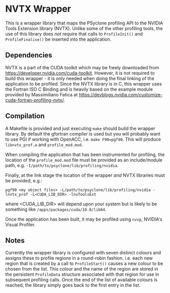 # NVTX Wrapper #

This is a wrapper library that maps the PSyclone profiling API to the
NVIDIA Tools Extension library (NVTX). Unlike some of the other
profiling tools, the use of this library does *not* require that calls
to `ProfileInit()` and `ProfileFinalise()` be inserted into the
application.

## Dependencies ##

NVTX is a part of the CUDA toolkit which may be freely downloaded from
https://developer.nvidia.com/cuda-toolkit. However, it is not required
to build this wrapper - it is only needed when doing the final linking
of the application to be profiled. Since the NVTX library is in C,
this wrapper uses the Fortran ISO C Binding and is heavily based on
the example module provided by Massimiliano Fatica at
https://devblogs.nvidia.com/customize-cuda-fortran-profiling-nvtx/.

## Compilation ##

A Makefile is provided and just executing `make` should build the wrapper
library. By default the gfortran compiler is used but you will probably
want to use PGI if working with OpenACC, i.e. `make F90=pgf90`. This will
produce `libnvtx_prof.a` and `profile_mod.mod`.

When compiling the application that has been instrumented for
profiling, the location of the `profile_mod.mod` file must be provided
as an include/module path, e.g. `-I/path/to/psyclone/lib/profiling/nvidia`.

Finally, at the link stage the location of the wrapper *and* NVTX
libraries must be provided, e.g.:

    pgf90 <my object files> -L/path/to/psyclone/lib/profiling/nvidia -lnvtx_prof -L<CUDA_LIB_DIR> -lnvToolsExt

where <CUDA_LIB_DIR> will depend upon your system but is likely to be
something like `/apps/packages/cuda/10.0/lib64`.

Once the application has been built, it may be profiled using `nvvp`,
NVIDIA's Visual Profiler.

## Notes ##

Currently the wrapper library is configured with seven distinct
colours and assigns these to profile regions in a round-robin
fashion. i.e. each new region that is created by a call to `ProfileStart()`
causes a new colour to be chosen from the list.  This colour and the
name of the region are stored in the persistent `ProfileData` structure
associated with that region for use in subsequent profiling calls. Once the
end of the list of available colours is reached, the library simply goes
back to the first entry in the list.


